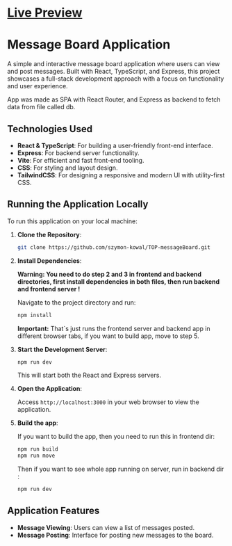 # [Live Preview](https://mb-sk.adaptable.app/)


# Message Board Application

A simple and interactive message board application where users can view and post messages. Built with React, TypeScript, and Express, this project showcases a full-stack development approach with a focus on functionality and user experience.

App was made as SPA with React Router, and Express as backend to fetch data from file called db. 

## Technologies Used

- **React & TypeScript**: For building a user-friendly front-end interface.
- **Express**: For backend server functionality.
- **Vite**: For efficient and fast front-end tooling.
- **CSS**: For styling and layout design.
- **TailwindCSS**: For designing a responsive and modern UI with utility-first CSS.
  
## Running the Application Locally

To run this application on your local machine:

1. **Clone the Repository**:
   ```bash
   git clone https://github.com/szymon-kowal/TOP-messageBoard.git
   ```
2. **Install Dependencies**:

   **Warning: You need to do step 2 and 3 in frontend and backend directories, first install dependencies in both files, then run backend and frontend server !**

   Navigate to the project directory and run:
   ```bash
   npm install
   ```

   **Important:** That`s just runs the frontend server and backend app in different browser tabs, if you want to build app, move to step 5.
3. **Start the Development Server**:
   ```bash
   npm run dev
   ```
   This will start both the React and Express servers.
4. **Open the Application**:

   Access `http://localhost:3000` in your web browser to view the application.

5. **Build the app**:

   If you want to build the app, then you need to run this in frontend dir:
   ```bash
   npm run build
   npm run move
   ```
   Then if you want to see whole app running on server, run in backend dir :
   ```bash
   npm run dev
   ```

## Application Features

- **Message Viewing**: Users can view a list of messages posted.
- **Message Posting**: Interface for posting new messages to the board.
